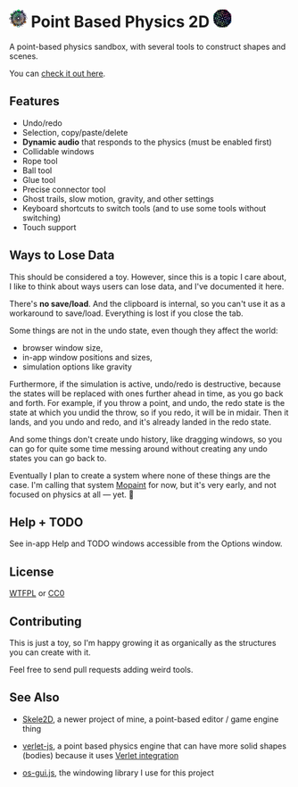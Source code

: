
# <img src="icon-47x47.png" height="32"> Point Based Physics 2D <img src="icon-48x48.png" height="32">

A point-based physics sandbox, with several tools to construct shapes and scenes.

You can [check it out here](https://1j01.github.io/pbp2d).

## Features

- Undo/redo
- Selection, copy/paste/delete
- **Dynamic audio** that responds to the physics (must be enabled first)
- Collidable windows
- Rope tool
- Ball tool
- Glue tool
- Precise connector tool
- Ghost trails, slow motion, gravity, and other settings
- Keyboard shortcuts to switch tools (and to use some tools without switching)
- Touch support

## Ways to Lose Data

This should be considered a toy.
However, since this is a topic I care about, I like to think about ways users can lose data, and I've documented it here.

There's **no save/load**. And the clipboard is internal, so you can't use it as a workaround to save/load. Everything is lost if you close the tab.

Some things are not in the undo state, even though they affect the world:
- browser window size,
- in-app window positions and sizes,
- simulation options like gravity

Furthermore, if the simulation is active, undo/redo is destructive,
because the states will be replaced with ones further ahead in time,
as you go back and forth.
For example, if you throw a point, and undo, the redo state is the state at which you undid the throw, so if you redo, it will be in midair.
Then it lands, and you undo and redo, and it's already landed in the redo state.

And some things don't create undo history, like dragging windows,
so you can go for quite some time messing around without creating any undo states you can go back to.

Eventually I plan to create a system where none of these things are the case.
I'm calling that system [Mopaint](https://mopaint.app/) for now, but it's very early, and not focused on physics at all — yet. 🙂

## Help + TODO

See in-app Help and TODO windows accessible from the Options window.

## License

[WTFPL](https://en.wikipedia.org/wiki/WTFPL) or [CC0](https://creativecommons.org/publicdomain/zero/1.0/)

## Contributing

This is just a toy, so I'm happy growing it as organically as the structures you can create with it.

Feel free to send pull requests adding weird tools.

## See Also

* [Skele2D][], a newer project of mine, a point-based editor / game engine thing

* [verlet-js][], a point based physics engine that can have more solid shapes (bodies) because it uses [Verlet integration][]

* [os-gui.js][], the windowing library I use for this project

[Skele2D]: https://github.com/1j01/skele2d
[verlet-js]: https://github.com/subprotocol/verlet-js
[Verlet integration]: https://en.wikipedia.org/wiki/Verlet_integration
[os-gui.js]: https://github.com/1j01/os-gui
